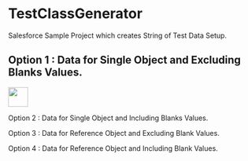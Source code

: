 # TestClassGenerator
Salesforce Sample Project which creates String of Test Data Setup. 



## Option 1 : Data for Single Object and Excluding Blanks Values. 

<img src="https://raw.githubusercontent.com/kapasitejas/TestClassGenerator/master/Option1.gif" width="40" height="40" />

Option 2 : Data for Single Object and Including Blanks Values. 

Option 3 : Data for Reference Object and Excluding Blank Values. 

Option 4 : Data for Reference Object and Including Blank Values. 
